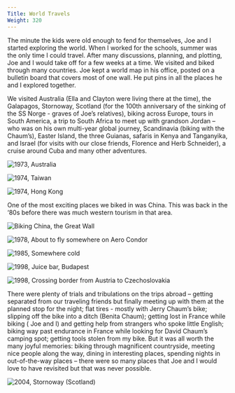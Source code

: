 ```yaml
---
Title: World Travels
Weight: 320
---
```


The minute the kids were old enough to fend for themselves, Joe and I started exploring the world. When I worked for the schools, summer was the only time I could travel. After many discussions, planning, and plotting, Joe and I would take off for a few weeks at a time. We visited and biked through many countries. Joe kept a world map in his office, posted on a bulletin board that covers most of one wall. He put pins in all the places he and I explored together.

We visited Australia (Ella and Clayton were living there at the time), the Galapagos, Stornoway, Scotland (for the 100th anniversary of the sinking of the SS Norge - graves of Joe’s relatives),  biking across Europe, tours in  South America, a trip to South Africa to meet up with grandson Jordan – who was on his own multi-year global journey, Scandinavia (biking with the Chaum’s), Easter Island, the three Guianas, safaris in Kenya and Tanganyika, and  Israel (for visits with our close friends, Florence and Herb  Schneider), a cruise around Cuba and many other adventures.

![1973, Australia](/images/australia.jpg "With Koala pal")

![1974, Taiwan](/images/taiwan.jpg "My college folk dancing class comes in handy")

![1974, Hong Kong](/images/hong-kong.jpg "With Ella")

One of the most exciting places we biked in was China. This was back in the ‘80s before there was much western tourism in that area.

![Biking China, the Great Wall](/images/great-wall.jpg)

![1978, About to fly somewhere on Aero Condor](/images/aero-condor.jpg)

![1985, Somewhere cold](/images/somewhere-cold.jpg)

![1998, Juice bar, Budapest](/images/budapest.jpg "Cheers…what’s really in that juice?")

![1998, Crossing border from Austria to Czechoslovakia](/images/austria-border.jpg "See Joe on his bike?")

There were plenty of trials and tribulations on the trips abroad – getting separated from our traveling friends but finally meeting up with them at the planned stop for the night; flat tires - mostly with Jerry Chaum’s bike; slipping off the bike into a ditch (Benita Chaum); getting lost in France while biking ( Joe and I) and getting help from strangers who spoke little English; biking way past  endurance in France while looking for David Chaum’s camping spot; getting tools stolen from my bike. But it was all worth the many joyful memories: biking through magnificent countryside, meeting nice people along the way, dining in interesting places, spending nights in out-of-the-way places – there were so many places that Joe and I would love to have revisited but that was never possible.

![2004, Stornoway (Scotland)](/images/stornoway.jpg)
